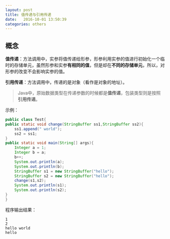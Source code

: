 ```yaml
---
layout: post
title: 值传递与引用传递
date:   2016-10-01 13:50:39
categories: others
---
```




## 概念

**值传递**：方法调用中，实参将值传递给形参，形参利用实参的值进行初始化一个临时的存储单元，虽然形参和实参**有相同的值**，但是却在**不同的存储单元**，所以，对形参的改变不会影响实参的值。

**引用传递**：方法调用中，传递的是对象（看作是对象的地址）。

> Java中，原始数据类型在传递参数的时候都是**值传递**，包装类型则是按照**引用传递**。

示例：



```java
public class Test{
public static void change(StringBuffer ss1,StringBuffer ss2){
    ss1.append(" world");
    ss2 = ss1;
}
public static void main(String[] args){
    Integer a = 1;
    Integer b = a;
    b++;
    System.out.println(a);
    System.out.println(b);
    StringBuffer s1 = new StringBuffer("hello");
    StringBuffer s2 = new StringBuffer("hello");
    change(s1,s2);
    System.out.println(s1);
    System.out.println(s2);
}
}
```



程序输出结果：



```
1
2
hello world
hello
```






